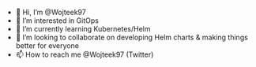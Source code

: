 - 👋 Hi, I’m @Wojteek97
- 👀 I’m interested in GitOps
- 🌱 I’m currently learning Kubernetes/Helm
- 💞️ I’m looking to collaborate on developing Helm charts & making things better for everyone
- 📫 How to reach me @Wojteek97 (Twitter)

<!---
Wojteek97/Wojteek97 is a ✨ special ✨ repository because its `README.md` (this file) appears on your GitHub profile.
You can click the Preview link to take a look at your changes.
--->
